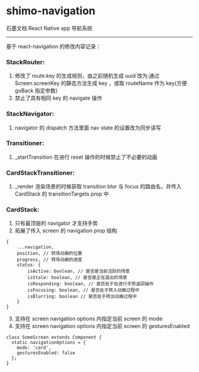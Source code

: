 # shimo-navigation

石墨文档 React Native app 导航系统

---------------------


基于 react-navigation 的修改内容记录：

### StackRouter:
1. 修改了 route.key 的生成规则，由之前随机生成 uuid 改为:通过 Screen.screenKey 的静态方法生成 key ，或取 routeName 作为 key(方便 goBack 指定参数)
2. 禁止了具有相同 key 的 navigate 操作

### StackNavigator:
1. navigator 的 dispatch 方法里面 nav state 的设置改为同步读写

### Transitioner:
1. _startTransition 在进行 reset 操作的时候禁止了不必要的动画

### CardStackTransitioner:
1. _render 渲染场景的时候获取 transition blur 与 focus 的路由名，并传入 CardStack 的 transitionTargets prop 中

### CardStack:
1. 只有最顶层的 navigator 才支持手势
2. 拓展了传入 screen 的 navigation prop 结构
```
{
    ...navigation,
    position, // 转场动画的位置
    progress, // 转场动画的进度
    status: {
        isActive: boolean, // 是否是当前活跃的场景
        isStale: boolean, // 是否是正在退出的场景
        isResponding: boolean, // 是否处于在进行手势返回操作
        isFocusing: boolean, // 是否处于转入动画过程中
        isBlurring: boolean // 是否处于转出动画过程中
    }
}
```

3. 支持在 screen navigation options 内指定当前 screen 的 mode
4. 支持在 screen navigation options 内指定当前 screen 的 gesturesEnabled

```
class SomeScreen extends Component {
  static navigationOptions = {
    mode: 'card',
    gesturesEnabled: false
  };
}
```